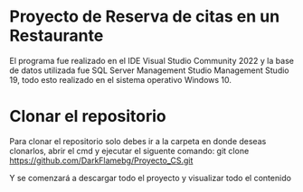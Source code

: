 # Proyecto de Reserva de citas en un Restaurante

El programa fue realizado en el IDE Visual Studio Community 2022 y la base de datos utilizada fue SQL Server Management Studio Management Studio 19, todo esto realizado en el sistema operativo Windows 10.

# Clonar el repositorio

Para clonar el repositorio solo debes ir a la carpeta en donde deseas clonarlos, abrir el cmd y ejecutar el siguente comando:
git clone https://github.com/DarkFlamebg/Proyecto_CS.git

Y se comenzará a descargar todo el proyecto y visualizar todo el contenido
